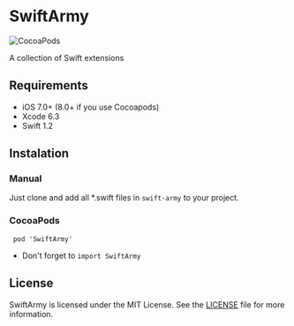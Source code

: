# SwiftArmy
![CocoaPods](https://img.shields.io/cocoapods/v/SwiftArmy.svg)

A collection of Swift extensions 

## Requirements

- iOS 7.0+ (8.0+ if you use Cocoapods)
- Xcode 6.3
- Swift 1.2

## Instalation

### Manual

Just clone and add all *.swift files in ```swift-army``` to your project.

### CocoaPods

``` pod 'SwiftArmy'```

- Don't forget to ```import SwiftArmy```

## License

SwiftArmy is licensed under the MIT License. See the [LICENSE](https://github.com/apradanas/swift-army/blob/master/LICENSE) file for more information.